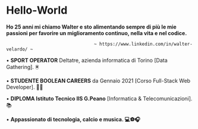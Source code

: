 # Hello-World
**Ho 25 anni mi chiamo Walter e sto alimentando sempre di più le mie passioni per favorire un miglioramento continuo, nella vita e nel codice.**

                                     ~ https://www.linkedin.com/in/walter-velardo/ ~


• **SPORT OPERATOR** Deltatre, azienda informatica di Torino [Data Gathering]. 🖲️

• **STUDENTE BOOLEAN CAREERS** da Gennaio 2021 [Corso Full-Stack Web Developer]. 👨‍💻

• **DIPLOMA Istituto Tecnico IIS G.Peano** [Informatica & Telecomunicazioni]. 📚


• **Appassionato di tecnologia, calcio e musica. 💻⚽🎧**


